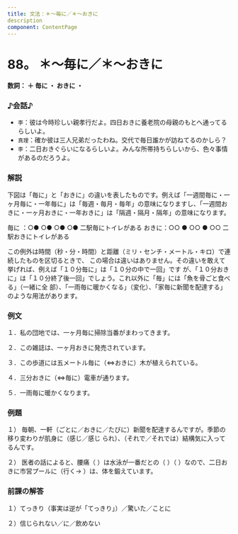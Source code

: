 ```yaml
---
title: 文法：＊～毎に／＊～おきに
description
component: ContentPage
---
```



# 88。 ＊～毎に／＊～おきに
#### 数詞： ＋ 毎に ・ おきに ・
### ♪会話♪
- `李`：彼は今時珍しい親孝行だよ。四日おきに養老院の母親のもとへ通ってるらしいよ。
- `真理`：確か彼は三人兄弟だったわね。交代で毎日誰かが訪ねてるのかしら？
- `李`：二日おきぐらいになるらしいよ。みんな所帯持ちらしいから、色々事情があるのだろうよ。
### 解説
下図は「毎に」と「おきに」の違いを表したものです。例えば「一週間毎に・一ヶ月毎に・一年毎に」は「毎週・毎月・毎年」の意味になりますし、「一週間おきに・一ヶ月おきに・一年おきに」は「隔週・隔月・隔年」の意味になります。

毎に ：○● ○● ○● ○● 二駅毎にトイレがある おきに：○○ ● ○○ ● ○○ 二駅おきにトイレがある

この例外は時間（秒・分・時間）と距離（ミリ・センチ・メートル・キロ）で連続したものを区切るときで、 この場合は違いはありません。その違いを敢えて挙げれば、例えば「１０分毎に」は「１０分の中で一回」です が、「１０分おきに」は「１０分終了後一回」でしょう。これ以外に「毎」には「魚を骨ごと食べる」（一緒に全 部）、「一雨毎に暖かくなる」（変化）、「家毎に新聞を配達する」のような用法があります。

### 例文
１．私の団地では、一ヶ月毎に掃除当番がまわってきます。

２．この雑誌は、一ヶ月おきに発売されています。

３．この歩道には五メートル毎に（⇔おきに）木が植えられている。

４．三分おきに（⇔毎に）電車が通ります。

５．一雨毎に暖かくなります。
### 例題
１） 毎朝、一軒（ごとに／おきに／たびに）新聞を配達するんですが。季節の移り変わりが肌身に（感じ／感じ られ）、（それで／それでは）結構気に入ってるんです。

２） 医者の話によると、腰痛（ ）は水泳が一番だとの（ ）（ ）なので、二日おきに市営プールに（行く→ ）は、体を鍛えています。
### 前課の解答
１）てっきり（事実は逆が「てっきり」）／驚いた／ことに

２）信じられない／に／飲めない
